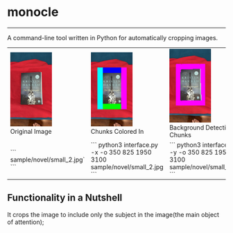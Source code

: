 # monocle
---
A command-line tool written in Python for automatically cropping images.

<table class="is-fullwidth">
</thead>
<tbody>
</tbody>
	<tr>
		<td>
			<img src="./.github_readme/nightingale_closeup.jpg" width="96"><br />
			Original Image
		</td>
		<td>
			<img src="./.github_readme/nightingale_closeup_x_option.jpg" width="96"><br />
			Chunks Colored In
		</td>
		<td>
			<img src="./.github_readme/nightingale_closeup_y_option.jpg" width="96"><br />
			Background Detection in Chunks
		</td>
		<td>
			<img src="./.github_readme/nightingale_closeup_cropped.jpg" width="96"><br />
			Cropped Image
		</td>
	</tr>
	<tr>
		<td>
			```
			sample/novel/small_2.jpg`
			```
		</td>
		<td>
			```
			python3 interface.py -x -o 350 825 1950 3100 sample/novel/small_2.jpg
			```
		</td>
		<td>
			```
			python3 interface.py -y -o 350 825 1950 3100 sample/novel/small_2.jpg
			```
		</td>
		<td>
			```
			python3 interface.py -o 350 825 1950 3100 sample/novel/small_2.jpg
			```
		</td>
</table>

## Functionality in a Nutshell
It crops the image to include only the subject in the image(the main object of attention);